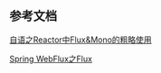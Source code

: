## 参考文档

[自语之Reactor中Flux&Mono的粗略使用](https://juejin.cn/post/6844903902882562061)

[Spring WebFlux之Flux](https://juejin.cn/post/6995109051730231332)